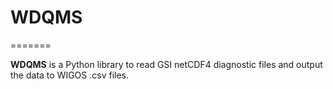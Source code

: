 # WDQMS
=======

**WDQMS** is a Python library to read GSI netCDF4 diagnostic files and output the data to WIGOS .csv files.
